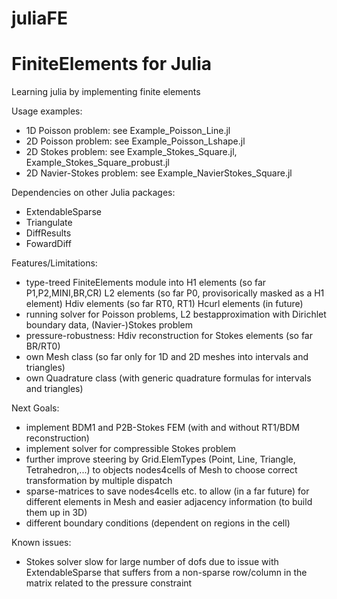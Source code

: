 # juliaFE
FiniteElements for Julia
=========================

Learning julia by implementing finite elements

Usage examples:
- 1D Poisson problem: see Example_Poisson_Line.jl
- 2D Poisson problem: see Example_Poisson_Lshape.jl
- 2D Stokes problem: see Example_Stokes_Square.jl, Example_Stokes_Square_probust.jl
- 2D Navier-Stokes problem: see Example_NavierStokes_Square.jl 


Dependencies on other Julia packages:
- ExtendableSparse
- Triangulate
- DiffResults
- FowardDiff


Features/Limitations:
- type-treed FiniteElements module into
    H1 elements (so far P1,P2,MINI,BR,CR)
    L2 elements (so far P0, provisorically masked as a H1 element)
    Hdiv elements (so far RT0, RT1)
    Hcurl elements (in future)
- running solver for Poisson problems, L2 bestapproximation with Dirichlet boundary data, (Navier-)Stokes problem
- pressure-robustness: Hdiv reconstruction for Stokes elements (so far BR/RT0)
- own Mesh class (so far only for 1D and 2D meshes into intervals and triangles)
- own Quadrature class (with generic quadrature formulas for intervals and triangles)


Next Goals:
- implement BDM1 and P2B-Stokes FEM (with and without RT1/BDM reconstruction)
- implement solver for compressible Stokes problem
- further improve steering by Grid.ElemTypes (Point, Line, Triangle, Tetrahedron,...)
to objects nodes4cells of Mesh to choose correct transformation by multiple dispatch
- sparse-matrices to save nodes4cells etc. to allow (in a far future) for different elements in Mesh and easier
adjacency information (to build them up in 3D)
- different boundary conditions (dependent on regions in the cell)


Known issues:
- Stokes solver slow for large number of dofs due to issue with ExtendableSparse that suffers from a non-sparse row/column in the matrix related to the pressure constraint


